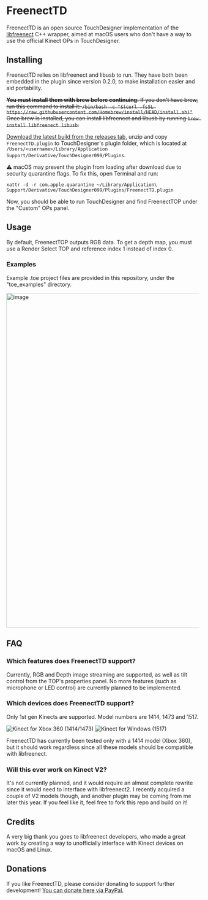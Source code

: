# FreenectTD
FreenectTD is an open source TouchDesigner implementation of the [libfreenect](https://github.com/OpenKinect/libfreenect) C++ wrapper, aimed at macOS users who don't have a way to use the official Kinect OPs in TouchDesigner.

## Installing
FreenectTD relies on libfreenect and libusb to run. They have both been embedded in the plugin since version 0.2.0, to make installation easier and aid portability.

~~**You must install them with brew before continuing.**
If you don't have brew, run this command to install it:
`/bin/bash -c "$(curl -fsSL https://raw.githubusercontent.com/Homebrew/install/HEAD/install.sh)"`
Once brew is installed, you can install libfreenect and libusb by running `brew install libfreenect libusb`.~~

[Download the latest build from the releases tab](https://github.com/stosumarte/FreenectTD/releases/latest), unzip and copy `FreenectTD.plugin` to TouchDesigner's plugin folder, which is located at `/Users/<username>/Library/Application Support/Derivative/TouchDesigner099/Plugins`.

⚠️ macOS may prevent the plugin from loading after download due to security quarantine flags. To fix this, open Terminal and run:

`xattr -d -r com.apple.quarantine ~/Library/Application\ Support/Derivative/TouchDesigner099/Plugins/FreenectTD.plugin`


Now, you should be able to run TouchDesigner and find FreenectTOP under the "Custom" OPs panel.

## Usage
By default, FreenectTOP outputs RGB data. To get a depth map, you must use a Render Select TOP and reference index 1 instead of index 0.

### Examples
Example .toe project files are provided in this repository, under the "toe_examples" directory.

<img width="872" alt="image" src="https://github.com/user-attachments/assets/f23b02f7-640a-4a77-b22b-a8668c5dd161" />

## FAQ
### Which features does FreenectTD support?
Currently, RGB and Depth image streaming are supported, as well as tilt control from the TOP's properties panel. No more features (such as microphone or LED control) are currently planned to be implemented.

### Which devices does FreenectTD support?
Only 1st gen Kinects are supported. Model numbers are 1414, 1473 and 1517.

![Kinect for Xbox 360 (1414/1473)](https://github.com/user-attachments/assets/b2e3090d-9e72-45d2-9e9c-8439cfc2b3a8)
![Kinect for Windows (1517)](https://github.com/user-attachments/assets/cb58beb9-3e5e-49be-8a4a-f5074fd8f723)



FreenectTD has currently been tested only with a 1414 model (Xbox 360), but it should work regardless since all these models should be compatible with libfreenect.


### Will this ever work on Kinect V2?
It's not currently planned, and it would require an almost complete rewrite since it would need to interface with libfreenect2. 
I recently acquired a couple of V2 models though, and another plugin may be coming from me later this year.
If you feel like it, feel free to fork this repo and build on it!

## Credits
A very big thank you goes to libfreenect developers, who made a great work by creating a way to unofficially interface with Kinect devices on macOS and Linux.

## Donations
If you like FreenectTD, please consider donating to support further development!
[You can donate here via PayPal.](https://www.paypal.com/donate/?hosted_button_id=PZXS4BCQJ9QMQ "You can donate here via PayPal.")
